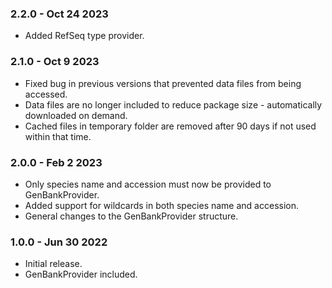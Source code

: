 ### 2.2.0 - Oct 24 2023
* Added RefSeq type provider.

### 2.1.0 - Oct 9 2023
* Fixed bug in previous versions that prevented data files from being accessed.
* Data files are no longer included to reduce package size - automatically downloaded on demand.
* Cached files in temporary folder are removed after 90 days if not used within that time.

### 2.0.0 - Feb 2 2023
* Only species name and accession must now be provided to GenBankProvider.
* Added support for wildcards in both species name and accession.
* General changes to the GenBankProvider structure.

### 1.0.0 - Jun 30 2022
* Initial release.
* GenBankProvider included.